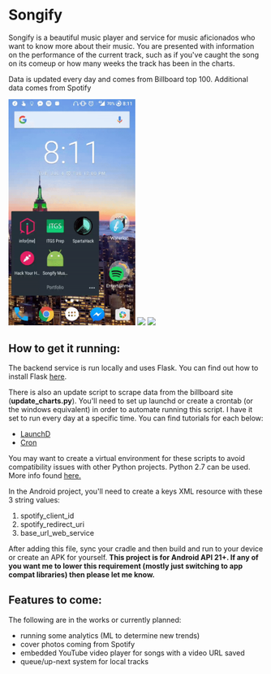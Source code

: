 # Songify
Songify is a beautiful music player and service for music aficionados who want to know more about their music. You are presented with information on the performance of the current track, such as if you've caught the song on its comeup or how many weeks the track has been in the charts.

Data is updated every day and comes from Billboard top 100. Additional data comes from Spotify

<img src="https://github.com/AkshayPall/Songify/blob/master/demos/songify_july_4_17_open_and_play.gif" width="250">
<img src="https://github.com/AkshayPall/Songify/blob/master/demos/songify_july_4_17_playback_animation.gif" width="250">
<img src="https://github.com/AkshayPall/Songify/blob/master/demos/songify_july_4_17_song_parse_playback.gif" width="250">

## How to get it running:
The backend service is run locally and uses Flask. You can find out how to install Flask [here](http://flask.pocoo.org/).

There is also an update script to scrape data from the billboard site (**update_charts.py**). You'll need to set up launchd or create a crontab (or the windows equivalent) in order to automate running this script. I have it set to run every day at a specific time. You can find tutorials for each below:
- [LaunchD](http://www.launchd.info/)
- [Cron](http://www.unixgeeks.org/security/newbie/unix/cron-1.html)

You may want to create a virtual environment for these scripts to avoid compatibility issues with other Python projects. Python 2.7 can be used. More info found [here.](http://python-guide-pt-br.readthedocs.io/en/latest/dev/virtualenvs/)

In the Android project, you'll need to create a keys XML resource with these 3 string values:
1. spotify_client_id
2. spotify_redirect_uri
3. base_url_web_service

After adding this file, sync your cradle and then build and run to your device or create an APK for yourself.
**This project is for Android API 21+. If any of you want me to lower this requirement (mostly just switching to app compat libraries) then please let me know.**

## Features to come:
The following are in the works or currently planned:
- running some analytics (ML to determine new trends)
- cover photos coming from Spotify
- embedded YouTube video player for songs with a video URL saved
- queue/up-next system for local tracks
